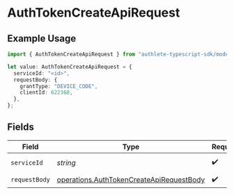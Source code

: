 # AuthTokenCreateApiRequest

## Example Usage

```typescript
import { AuthTokenCreateApiRequest } from "authlete-typescript-sdk/models/operations";

let value: AuthTokenCreateApiRequest = {
  serviceId: "<id>",
  requestBody: {
    grantType: "DEVICE_CODE",
    clientId: 622368,
  },
};
```

## Fields

| Field                                                                                                | Type                                                                                                 | Required                                                                                             | Description                                                                                          |
| ---------------------------------------------------------------------------------------------------- | ---------------------------------------------------------------------------------------------------- | ---------------------------------------------------------------------------------------------------- | ---------------------------------------------------------------------------------------------------- |
| `serviceId`                                                                                          | *string*                                                                                             | :heavy_check_mark:                                                                                   | A service ID.                                                                                        |
| `requestBody`                                                                                        | [operations.AuthTokenCreateApiRequestBody](../../models/operations/authtokencreateapirequestbody.md) | :heavy_check_mark:                                                                                   | N/A                                                                                                  |